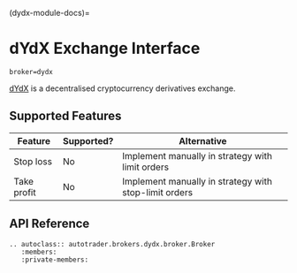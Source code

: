 (dydx-module-docs)=
# dYdX Exchange Interface

`broker=dydx`

[dYdX](https://dydx.exchange/) is a decentralised cryptocurrency 
derivatives exchange.



## Supported Features

| Feature | Supported? | Alternative | 
| ------- | ---------- | ----------- |
| Stop loss | No | Implement manually in strategy with limit orders |
| Take profit | No | Implement manually in strategy with stop-limit orders |



## API Reference
```{eval-rst}
.. autoclass:: autotrader.brokers.dydx.broker.Broker
   :members:
   :private-members:
```